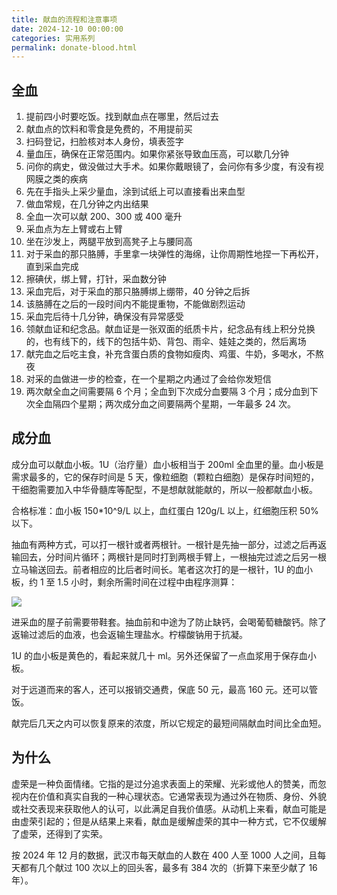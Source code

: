 ```yaml
---
title: 献血的流程和注意事项
date: 2024-12-10 00:00:00
categories: 实用系列
permalink: donate-blood.html
---
```


## 全血

1. 提前四小时要吃饭。找到献血点在哪里，然后过去
2. 献血点的饮料和零食是免费的，不用提前买
3. 扫码登记，扫脸核对本人身份，填表签字
4. 量血压，确保在正常范围内。如果你紧张导致血压高，可以歇几分钟
5. 问你的病史，做没做过大手术。如果你戴眼镜了，会问你有多少度，有没有视网膜之类的疾病
6. 先在手指头上采少量血，涂到试纸上可以直接看出来血型
7. 做血常规，在几分钟之内出结果
8. 全血一次可以献 200、300 或 400 毫升
9. 采血点为左上臂或右上臂
10. 坐在沙发上，两腿平放到高凳子上与腰同高
11. 对于采血的那只胳膊，手里拿一块弹性的海绵，让你周期性地捏一下再松开，直到采血完成
12. 擦碘伏，绑上臂，打针，采血数分钟
13. 采血完后，对于采血的那只胳膊绑上绷带，40 分钟之后拆
14. 该胳膊在之后的一段时间内不能提重物，不能做剧烈运动
15. 采血完后待十几分钟，确保没有异常感受
16. 领献血证和纪念品。献血证是一张双面的纸质卡片，纪念品有线上积分兑换的，也有线下的，线下的包括牛奶、背包、雨伞、娃娃之类的，然后离场
17. 献完血之后吃主食，补充含蛋白质的食物如瘦肉、鸡蛋、牛奶，多喝水，不熬夜
18. 对采的血做进一步的检查，在一个星期之内通过了会给你发短信
19. 两次献全血之间需要隔 6 个月；全血到下次成分血要隔 3 个月；成分血到下次全血隔四个星期；两次成分血之间要隔两个星期，一年最多 24 次。

## 成分血

成分血可以献血小板。1U（治疗量）血小板相当于 200ml 全血里的量。血小板是需求最多的，它的保存时间是 5 天，像粒细胞（颗粒白细胞）是保存时间短的，干细胞需要加入中华骨髓库等配型，不是想献就能献的，所以一般都献血小板。

合格标准：血小板 150\*10^9/L 以上，血红蛋白 120g/L 以上，红细胞压积 50% 以下。

抽血有两种方式，可以打一根针或者两根针。一根针是先抽一部分，过滤之后再返输回去，分时间片循环；两根针是同时打到两根手臂上，一根抽完过滤之后另一根立马输送回去。前者相应的比后者时间长。笔者这次打的是一根针，1U 的血小板，约 1 至 1.5 小时，剩余所需时间在过程中由程序测算：

<img src="/blog/images/platelet-collection.webp">

进采血的屋子前需要带鞋套。抽血前和中途为了防止缺钙，会喝葡萄糖酸钙。除了返输过滤后的血液，也会返输生理盐水。柠檬酸钠用于抗凝。

1U 的血小板是黄色的，看起来就几十 ml。另外还保留了一点血浆用于保存血小板。

对于远道而来的客人，还可以报销交通费，保底 50 元，最高 160 元。还可以管饭。

献完后几天之内可以恢复原来的浓度，所以它规定的最短间隔献血时间比全血短。

## 为什么

虚荣是一种负面情绪。它指的是过分追求表面上的荣耀、光彩或他人的赞美，而忽视内在价值和真实自我的一种心理状态。它通常表现为通过外在物质、身份、外貌或社交表现来获取他人的认可，以此满足自我价值感。从动机上来看，献血可能是由虚荣引起的；但是从结果上来看，献血是缓解虚荣的其中一种方式，它不仅缓解了虚荣，还得到了实荣。

按 2024 年 12 月的数据，武汉市每天献血的人数在 400 人至 1000 人之间，且每天都有几个献过 100 次以上的回头客，最多有 384 次的（折算下来至少献了 16 年）。

